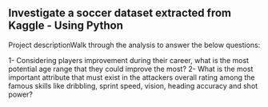 ## Investigate a soccer dataset extracted from Kaggle - Using Python

Project descriptionWalk through the analysis to answer the below questions:

1- Considering players improvement during their career, what is the most potential age range that they could improve the most?
2- What is the most important attribute that must exist in the attackers overall rating among the famous skills like dribbling, sprint speed, vision, heading accuracy and shot power?